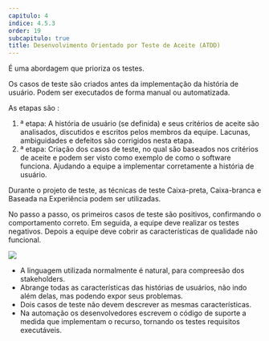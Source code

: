 ```yaml
---
capitulo: 4
indice: 4.5.3
order: 19
subcapitulo: true
title: Desenvolvimento Orientado por Teste de Aceite (ATDD)
---
```


<p>É uma abordagem que prioriza os testes.</p>

<p>Os casos de teste são criados antes da implementação da história de usuário. Podem ser executados de forma manual ou automatizada. </p>

<p>
    As etapas são :
    <ol>
        <li>
            ª etapa: A história de usuário (se definida) e seus critérios de aceite são analisados, discutidos e escritos pelos membros da equipe. Lacunas, ambiguidades e defeitos são corrigidos nesta etapa. 
        </li>
        <li>
            ª etapa: Criação dos casos de teste, no qual são baseados nos critérios de aceite e podem ser visto como exemplo de como o software funciona. Ajudando a equipe a implementar corretamente a história de usuário.
        </li>
    </ol>
</p>

<p>
    Durante o projeto de teste, as técnicas de teste Caixa-preta, Caixa-branca e Baseada na Experiência podem ser utilizadas.
</p>

<p>
    No passo a passo, os primeiros casos de teste são positivos, confirmando o comportamento correto. Em seguida, a equipe deve realizar os testes negativos. Depois a equipe deve cobrir as características de qualidade não funcional.
    <div class="text-center">
        <!-- TODO corrigir /feroline.qa-bentevi/ para usar relative_url -->
        <img class="img-fluid" src="/feroline.qa-bentevi/assets/images/atdd.png">
    </div>
</p>

<ul>
    <li>A linguagem utilizada normalmente é natural, para compreesão dos stakeholders.</li>
    <li>Abrange todas as características das histórias de usuários, não indo além delas, mas podendo expor seus problemas.</li>
    <li>Dois casos de teste não devem descrever as mesmas características.</li>
    <li>Na automação os desenvolvedores escrevem o código de suporte a medida que implementam o recurso, tornando os testes requisitos executáveis.</li>
</ul>
